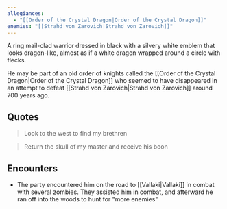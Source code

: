 ```yaml
---
allegiances:
  - "[[Order of the Crystal Dragon|Order of the Crystal Dragon]]"
enemies: "[[Strahd von Zarovich|Strahd von Zarovich]]"
---
```



A ring mail-clad warrior dressed in black with a silvery white emblem that looks dragon-like, almost as if a white dragon wrapped around a circle with flecks.

He may be part of an old order of knights called the [[Order of the Crystal Dragon|Order of the Crystal Dragon]] who seemed to have disappeared in an attempt to defeat [[Strahd von Zarovich|Strahd von Zarovich]] around 700 years ago.

## Quotes
>Look to the west to find my brethren

>Return the skull of my master and receive his boon

## Encounters
- The party encountered him on the road to [[Vallaki|Vallaki]] in combat with several zombies. They assisted him in combat, and afterward he ran off into the woods to hunt for "more enemies"